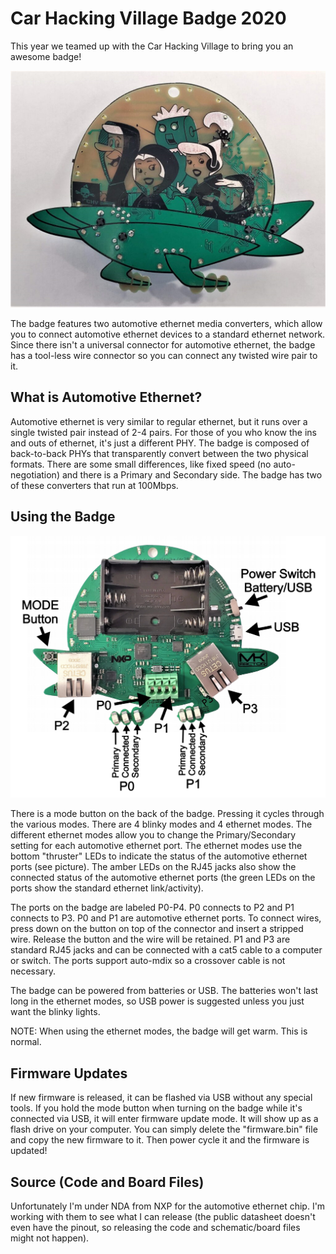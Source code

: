 # Car Hacking Village Badge 2020

This year we teamed up with the Car Hacking Village to bring you an awesome badge!

![Badge Front](/images/front.png)

The badge features two automotive ethernet media converters, which allow you to connect automotive ethernet devices to a standard ethernet network. Since there isn't a universal connector for automotive ethernet, the badge has a tool-less wire connector so you can connect any twisted wire pair to it.


## What is Automotive Ethernet?

Automotive ethernet is very similar to regular ethernet, but it runs over a single twisted pair instead of 2-4 pairs. For those of you who know the ins and outs of ethernet, it's just a different PHY. The badge is composed of back-to-back PHYs that transparently convert between the two physical formats. There are some small differences, like fixed speed (no auto-negotiation) and there is a Primary and Secondary side. The badge has two of these converters that run at 100Mbps. 

## Using the Badge

![Badge Back](/images/back.png)

There is a mode button on the back of the badge. Pressing it cycles through the various modes. There are 4 blinky modes and 4 ethernet modes. The different ethernet modes allow you to change the Primary/Secondary setting for each automotive ethernet port. The ethernet modes use the bottom "thruster" LEDs to indicate the status of the automotive ethernet ports (see picture). The amber LEDs on the RJ45 jacks also show the connected status of the automotive ethernet ports (the green LEDs on the ports show the standard ethernet link/activity).

The ports on the badge are labeled P0-P4. P0 connects to P2 and P1 connects to P3. P0 and P1 are automotive ethernet ports. To connect wires, press down on the button on top of the connector and insert a stripped wire. Release the button and the wire will be retained. P1 and P3 are standard RJ45 jacks and can be connected with a cat5 cable to a computer or switch. The ports support auto-mdix so a crossover cable is not necessary.

The badge can be powered from batteries or USB. The batteries won't last long in the ethernet modes, so USB power is suggested unless you just want the blinky lights.

NOTE: When using the ethernet modes, the badge will get warm. This is normal.

## Firmware Updates

If new firmware is released, it can be flashed via USB without any special tools. If you hold the mode button when turning on the badge while it's connected via USB, it will enter firmware update mode. It will show up as a flash drive on your computer. You can simply delete the "firmware.bin" file and copy the new firmware to it. Then power cycle it and the firmware is updated!

## Source (Code and Board Files)

Unfortunately I'm under NDA from NXP for the automotive ethernet chip. I'm working with them to see what I can release (the public datasheet doesn't even have the pinout, so releasing the code and schematic/board files might not happen). 
